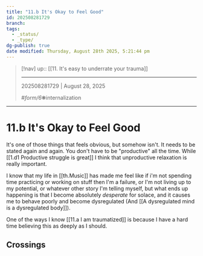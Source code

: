 ```yaml
---
title: "11.b It's Okay to Feel Good"
id: 202508281729
branch:
tags:
  - _status/
  - _type/
dg-publish: true
date modified: Thursday, August 28th 2025, 5:21:44 pm
---
```


> [!nav]
> up:: [[11. It's easy to underrate your trauma]]
>
> ---
> 202508281729 | August 28, 2025
>
> #_form/6_❋internalization

---

# 11.b It's Okay to Feel Good

It's one of those things that feels obvious, but somehow isn't. It needs to be stated again and again. You don't have to be "productive" all the time. While [[1.d1 Productive struggle is great]] I think that unproductive relaxation is really important.

I know that my life in [[th.Music]] has made me feel like if i'm not spending time practicing or working on stuff then I'm a failure, or I'm not living up to my potential, or whatever other story I'm telling myself, but what ends up happening is that I become absolutely *desperate* for solace, and it causes me to behave poorly and become dysregulated (And [[A dysregulated mind is a dysregulated body]]).

One of the ways I know [[11.a I am traumatized]] is because I have a hard time believing this as deeply as I should.

## Crossings
